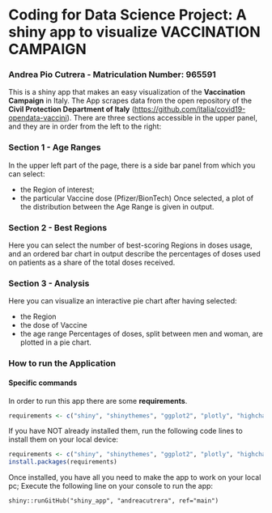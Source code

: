 # Coding for Data Science Project: A shiny app to visualize VACCINATION CAMPAIGN
### Andrea Pio Cutrera - Matriculation Number: 965591

This is a shiny app that makes an easy visualization of the **Vaccination Campaign** in Italy.
The App scrapes data from the open repository of the **Civil Protection Department of Italy** (<https://github.com/italia/covid19-opendata-vaccini>).
There are three sections accessible in the upper panel, and they are in order from the left to the right:
### Section 1 - Age Ranges
In the upper left part of the page, there is a side bar panel from which you can select:
- the Region of interest;
- the particular Vaccine dose (Pfizer/BionTech)
Once selected, a plot of the distribution between the Age Range is given in output.
### Section 2 - Best Regions
Here you can select the number of best-scoring Regions in doses usage, and an ordered bar chart in output describe the percentages of doses used on patients as a share of the total doses received.
### Section 3 - Analysis
Here you can visualize an interactive pie chart after having selected:
- the Region
- the dose of Vaccine
- the age range
Percentages of doses, split between men and woman, are plotted in a pie chart.
### How to run the Application
#### Specific commands
In order to run this app there are some **requirements**. 
```R
requirements <- c("shiny", "shinythemes", "ggplot2", "plotly", "highcharter")
```
If you have NOT already installed them, run the following code lines to install them on your local device:
```R
requirements <- c("shiny", "shinythemes", "ggplot2", "plotly", "highcharter")
install.packages(requirements)
```
Once installed, you have all you need to make the app to work on your local pc; 
Execute the following line on your console to run the app:
```
shiny::runGitHub("shiny_app", "andreacutrera", ref="main")
```









